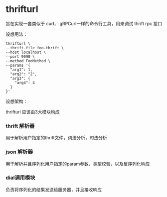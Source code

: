 # thrifturl 

旨在实现一套类似于 curl， gRPCurl一样的命令行工具，用来调试 thrift rpc 接口

设想用法：
```shell
thrifturl \
--thrift-file foo.thrift \
--host localhost \
--port 9090 \
--method FooMethod \
--params '{
  "arg1": 1,
  "arg2": "2",
  "arg3": {
    "arg4": 4
  }
}'
```

设想架构：

thrifturl 应该由3大模块构成
### thrift 解析器
用于解析用户指定的thrift文件，词法分析，句法分析

### json 解析器
用于解析并且序列化用户指定的param参数，类型校验，以及反序列化响应

### dial调用模块
负责将序列化的结果发送给服务器，并且接收响应


